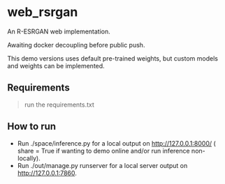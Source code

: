 # web_rsrgan
An R-ESRGAN web implementation.

Awaiting docker decoupling before public push.

This demo versions uses default pre-trained weights, but custom models and weights can be implemented.


## Requirements
> run the requirements.txt 

## How to run

* Run ./space/inference.py for a local output on http://127.0.0.1:8000/ ( share = True if wanting to demo online and/or run inference non-locally).
* Run ./out/manage.py runserver for a local server output on http://127.0.0.1:7860.


